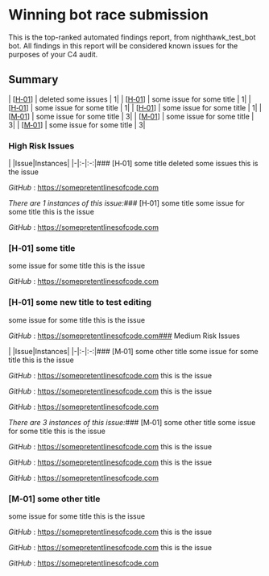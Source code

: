 # Winning bot race submission
  This is the top-ranked automated findings report, from nighthawk_test_bot bot. All findings in this report will be considered known issues for the purposes of your C4 audit.

  ## Summary 
| [[H&#x2011;01](#1)] | deleted some issues | 1|
| [[H&#x2011;01](#1)] | some issue for some title | 1|
| [[H&#x2011;01](#1)] | some issue for some title | 1|
| [[H&#x2011;01](#1)] | some issue for some title | 1|
| [[M&#x2011;01](#1)] | some issue for some title | 3|
| [[M&#x2011;01](#1)] | some issue for some title | 3|
| [[M&#x2011;01](#1)] | some issue for some title | 3|
### High Risk Issues


| |Issue|Instances|
|-|:-|:-:|### [H&#x2011;01] some title
deleted some issues
this is the issue

*GitHub* : https://somepretentlinesofcode.com

*There are 1 instances of this issue:*### [H&#x2011;01] some title
some issue for some title
this is the issue

*GitHub* : https://somepretentlinesofcode.com
### [H&#x2011;01] some title
some issue for some title
this is the issue

*GitHub* : https://somepretentlinesofcode.com
### [H&#x2011;01] some new title to test editing
some issue for some title
this is the issue

*GitHub* : https://somepretentlinesofcode.com### Medium Risk Issues


| |Issue|Instances|
|-|:-|:-:|### [M&#x2011;01] some other title
some issue for some title
this is the issue

*GitHub* : https://somepretentlinesofcode.com
this is the issue

*GitHub* : https://somepretentlinesofcode.com
this is the issue

*GitHub* : https://somepretentlinesofcode.com

*There are 3 instances of this issue:*### [M&#x2011;01] some other title
some issue for some title
this is the issue

*GitHub* : https://somepretentlinesofcode.com
this is the issue

*GitHub* : https://somepretentlinesofcode.com
this is the issue

*GitHub* : https://somepretentlinesofcode.com
### [M&#x2011;01] some other title
some issue for some title
this is the issue

*GitHub* : https://somepretentlinesofcode.com
this is the issue

*GitHub* : https://somepretentlinesofcode.com
this is the issue

*GitHub* : https://somepretentlinesofcode.com